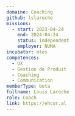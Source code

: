 ```yaml
---
domaine: Coaching
github: lslaroche
missions:
  - start: 2023-04-24
    end: 2024-04-24
    status: independent
    employer: NUMA
incubator: mtes
competences:
  - UX
  - Gestion de Produit
  - Coaching
  - Communication
memberType: beta
fullname: Louis Laroche
role: Coach
link: https://ehcor.al
---
```

